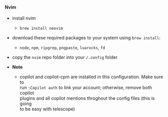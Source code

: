 #### Nvim

- install nvim
  - `brew install neovim`
- download these required packages to your system using `brew install`:
  - `node`, `npm`, `ripgrep`, `pngpaste`, `luarocks`, `fd`
- copy the `nvim` repo folder into your `/.config` folder

- **Note**
  - copilot and copilot-cpm are installed in this configuration. Make sure to \
    run `:Copilot auth` to link your account; otherwise, remove both copilot \
    plugins and all copilot mentions throghout the config files (this is going \
    to be easy with telescope)
